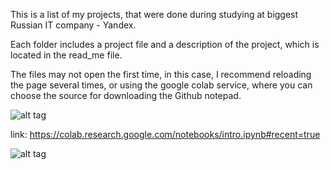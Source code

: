 This is a list of my projects, that were done during studying at biggest Russian IT company - Yandex.

Each folder includes a project file and a description of the project, which is located in the read_me file.

The files may not open the first time, in this case, I recommend reloading the page several times, or using the google colab service, where you can choose the source for downloading the Github notepad.

![alt tag](https://ibb.co/s62gG8x)

link: https://colab.research.google.com/notebooks/intro.ipynb#recent=true

![alt tag](https://ibb.co/ZhyHtsc)



